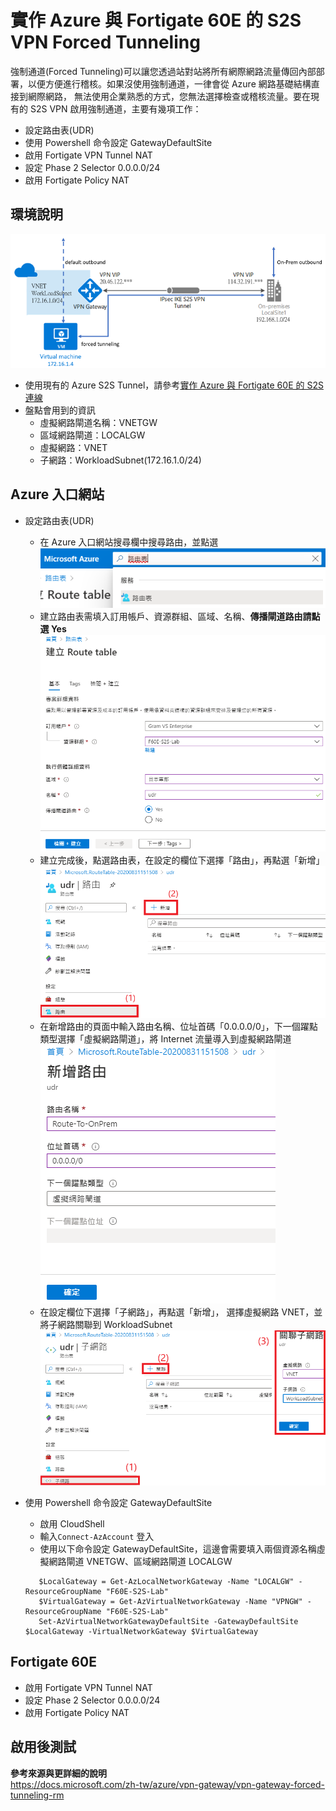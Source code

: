 # 實作 Azure 與 Fortigate 60E 的 S2S VPN Forced Tunneling
強制通道(Forced Tunneling)可以讓您透過站對站將所有網際網路流量傳回內部部署，以便方便進行稽核。如果沒使用強制通道，一律會從 Azure 網路基礎結構直接到網際網路，
無法使用企業熟悉的方式，您無法選擇檢查或稽核流量。要在現有的 S2S VPN 啟用強制通道，主要有幾項工作：<br>
 - 設定路由表(UDR)<br>
 - 使用 Powershell 命令設定 GatewayDefaultSite <br>
 - 啟用 Fortigate VPN Tunnel NAT<br>
 - 設定 Phase 2 Selector 0.0.0.0/24<br>
 - 啟用 Fortigate Policy NAT<br>
 
## 環境說明
 ![GITHUB](https://github.com/BrianHsing/Azure-Virtual-Network-Gateway/blob/master/forced-tunneling/image/lab.PNG "lab")<br>
 - 使用現有的 Azure S2S Tunnel，請參考[實作 Azure 與 Fortigate 60E 的 S2S 連線](https://github.com/BrianHsing/Azure-Virtual-Network-Gateway/tree/master/S2S/Fortigate) <br>
 - 盤點會用到的資訊<br>
	- 虛擬網路閘道名稱：VNETGW<br>
	- 區域網路閘道：LOCALGW<br>
	- 虛擬網路：VNET<br>
	- 子網路：WorkloadSubnet(172.16.1.0/24)<br>
## Azure 入口網站
 - 設定路由表(UDR)<br>
	- 在 Azure 入口網站搜尋欄中搜尋路由，並點選<br>
	![GITHUB](https://github.com/BrianHsing/Azure-Virtual-Network-Gateway/blob/master/forced-tunneling/image/routetable.PNG "routetable")<br>
	- 建立路由表需填入訂用帳戶、資源群組、區域、名稱、**傳播閘道路由請點選 Yes**
	![GITHUB](https://github.com/BrianHsing/Azure-Virtual-Network-Gateway/blob/master/forced-tunneling/image/routetable1.PNG "routetable1")<br>
	- 建立完成後，點選路由表，在設定的欄位下選擇「路由」，再點選「新增」<br>
	![GITHUB](https://github.com/BrianHsing/Azure-Virtual-Network-Gateway/blob/master/forced-tunneling/image/routetable2.PNG "routetable2")<br>
	- 在新增路由的頁面中輸入路由名稱、位址首碼「0.0.0.0/0」，下一個躍點類型選擇「虛擬網路閘道」，將 Internet 流量導入到虛擬網路閘道<br>
	![GITHUB](https://github.com/BrianHsing/Azure-Virtual-Network-Gateway/blob/master/forced-tunneling/image/routetable3.PNG "routetable3")<br>
	- 在設定欄位下選擇「子網路」，再點選「新增」， 選擇虛擬網路 VNET，並將子網路關聯到 WorkloadSubnet<br>
	![GITHUB](https://github.com/BrianHsing/Azure-Virtual-Network-Gateway/blob/master/forced-tunneling/image/routetable4.PNG "routetable4")<br>
	
 - 使用 Powershell 命令設定 GatewayDefaultSite<br>
	- 啟用 CloudShell<br>
    - 輸入`Connect-AzAccount` 登入<br>
	- 使用以下命令設定 GatewayDefaultSite，這邊會需要填入兩個資源名稱虛擬網路閘道 VNETGW、區域網路閘道 LOCALGW<br>
	 ```
		$LocalGateway = Get-AzLocalNetworkGateway -Name "LOCALGW" -ResourceGroupName "F60E-S2S-Lab"
		$VirtualGateway = Get-AzVirtualNetworkGateway -Name "VPNGW" -ResourceGroupName "F60E-S2S-Lab"
		Set-AzVirtualNetworkGatewayDefaultSite -GatewayDefaultSite $LocalGateway -VirtualNetworkGateway $VirtualGateway
	 ```
## Fortigate 60E
 - 啟用 Fortigate VPN Tunnel NAT<br>
 - 設定 Phase 2 Selector 0.0.0.0/24<br>
 - 啟用 Fortigate Policy NAT<br>
 
## 啟用後測試

**參考來源與更詳細的說明**<br>
https://docs.microsoft.com/zh-tw/azure/vpn-gateway/vpn-gateway-forced-tunneling-rm